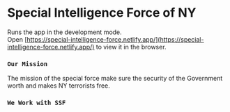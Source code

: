 # Special Intelligence Force of NY

Runs the app in the development mode.\
Open [https://special-intelligence-force.netlify.app/](https://special-intelligence-force.netlify.app/) to view it in the browser.


### `Our Mission`

The mission of the special force make sure the security of the Government worth and makes NY terrorists free.

### `We Work with SSF`

